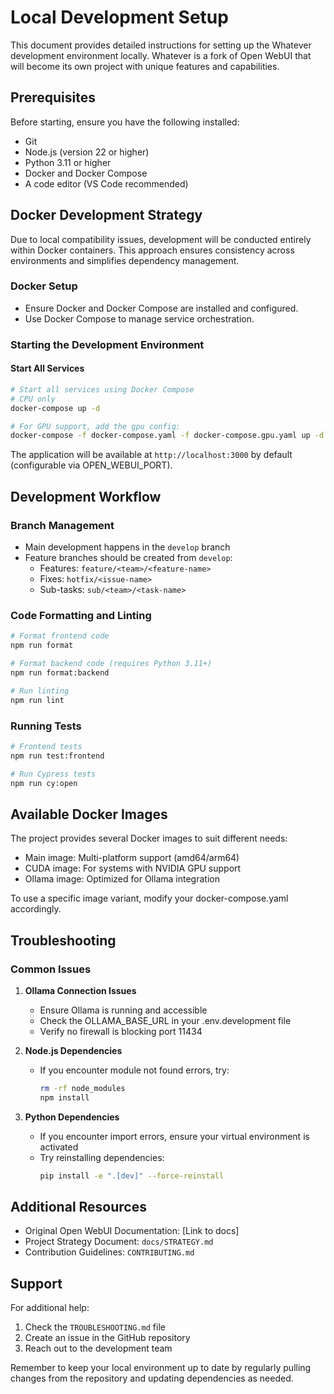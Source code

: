 # Local Development Setup

This document provides detailed instructions for setting up the Whatever development environment locally. Whatever is a fork of Open WebUI that will become its own project with unique features and capabilities.

## Prerequisites

Before starting, ensure you have the following installed:
- Git
- Node.js (version 22 or higher)
- Python 3.11 or higher
- Docker and Docker Compose
- A code editor (VS Code recommended)

## Docker Development Strategy

Due to local compatibility issues, development will be conducted entirely within Docker containers. This approach ensures consistency across environments and simplifies dependency management.

### Docker Setup
- Ensure Docker and Docker Compose are installed and configured.
- Use Docker Compose to manage service orchestration.

### Starting the Development Environment

#### Start All Services
```bash
# Start all services using Docker Compose
# CPU only
docker-compose up -d

# For GPU support, add the gpu config:
docker-compose -f docker-compose.yaml -f docker-compose.gpu.yaml up -d
```

The application will be available at `http://localhost:3000` by default (configurable via OPEN_WEBUI_PORT).

## Development Workflow

### Branch Management
- Main development happens in the `develop` branch
- Feature branches should be created from `develop`:
  - Features: `feature/<team>/<feature-name>`
  - Fixes: `hotfix/<issue-name>`
  - Sub-tasks: `sub/<team>/<task-name>`

### Code Formatting and Linting
```bash
# Format frontend code
npm run format

# Format backend code (requires Python 3.11+)
npm run format:backend

# Run linting
npm run lint
```

### Running Tests
```bash
# Frontend tests
npm run test:frontend

# Run Cypress tests
npm run cy:open
```

## Available Docker Images

The project provides several Docker images to suit different needs:
- Main image: Multi-platform support (amd64/arm64)
- CUDA image: For systems with NVIDIA GPU support
- Ollama image: Optimized for Ollama integration

To use a specific image variant, modify your docker-compose.yaml accordingly.

## Troubleshooting

### Common Issues

1. **Ollama Connection Issues**
   - Ensure Ollama is running and accessible
   - Check the OLLAMA_BASE_URL in your .env.development file
   - Verify no firewall is blocking port 11434

2. **Node.js Dependencies**
   - If you encounter module not found errors, try:
     ```bash
     rm -rf node_modules
     npm install
     ```

3. **Python Dependencies**
   - If you encounter import errors, ensure your virtual environment is activated
   - Try reinstalling dependencies:
     ```bash
     pip install -e ".[dev]" --force-reinstall
     ```

## Additional Resources

- Original Open WebUI Documentation: [Link to docs]
- Project Strategy Document: `docs/STRATEGY.md`
- Contribution Guidelines: `CONTRIBUTING.md`

## Support

For additional help:
1. Check the `TROUBLESHOOTING.md` file
2. Create an issue in the GitHub repository
3. Reach out to the development team

Remember to keep your local environment up to date by regularly pulling changes from the repository and updating dependencies as needed.
